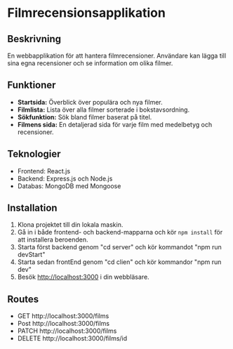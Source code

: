 # Filmrecensionsapplikation

## Beskrivning
En webbapplikation för att hantera filmrecensioner. Användare kan lägga till sina egna recensioner och se information om olika filmer.

## Funktioner
- **Startsida:** Överblick över populära och nya filmer.
- **Filmlista:** Lista över alla filmer sorterade i bokstavsordning.
- **Sökfunktion:** Sök bland filmer baserat på titel.
- **Filmens sida:** En detaljerad sida för varje film med medelbetyg och recensioner.

## Teknologier
- Frontend: React.js
- Backend: Express.js och Node.js
- Databas: MongoDB med Mongoose

## Installation
1. Klona projektet till din lokala maskin.
2. Gå in i både frontend- och backend-mapparna och kör `npm install` för att installera beroenden.
3. Starta först backend genom "cd server" och kör kommandot "npm run devStart"
4. Starta sedan frontEnd genom "cd clien" och kör kommandor "npm run dev"
5.  Besök [http://localhost:3000](http://localhost:3000) i din webbläsare.

## Routes
- GET http://localhost:3000/films
- Post http://localhost:3000/films
- PATCH http://localhost:3000/films
- DELETE http://localhost:3000/films/id
  
   
